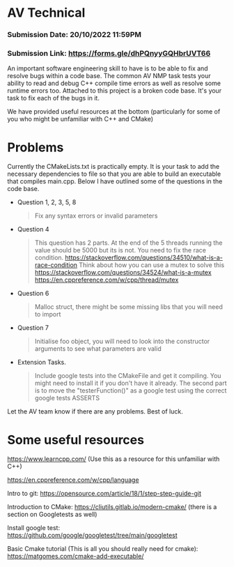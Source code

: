 # AV Technical

### **Submission Date**: 20/10/2022 11:59PM
### **Submission Link**: https://forms.gle/dhPQnyyGQHbrUVT66

An important software engineering skill to have is to be able to fix and resolve bugs within a code base. The common AV NMP task tests your ability to read and debug C++ compile time errors as well as resolve some runtime errors too. Attached to this project is a broken code base. It's your task to fix each of the bugs in it.

We have provided useful resources at the bottom (particularly for some of you who might be unfamiliar with C++ and CMake)

# Problems

Currently the CMakeLists.txt is practically empty. It is your task to add the necessary dependencies to file so that you are able to build an executable that compiles main.cpp. Below I have outlined some of the questions in the code base.

- Question 1, 2, 3, 5, 8
	> Fix any syntax errors or invalid parameters
- Question 4
	> This question has 2 parts. At the end of the 5 threads running the value should be 5000 but its is not. You need to fix the race condition. 
    > https://stackoverflow.com/questions/34510/what-is-a-race-condition
    > Think about how you can use a mutex to solve this
    > https://stackoverflow.com/questions/34524/what-is-a-mutex
    > https://en.cppreference.com/w/cpp/thread/mutex
- Question 6
	> Malloc struct, there might be some missing libs that you will need to import
- Question 7
	> Initialise foo object, you will need to look into the constructor arguments to see what parameters are valid

- Extension Tasks. 
	> Include google tests into the CMakeFile and get it compiling. You might need to install it if you don't have it already. 
	> The second part is to move the "testerFunction()" as a google test using the correct google tests ASSERTS

Let the AV team know if there are any problems. Best of luck.

# Some useful resources

https://www.learncpp.com/ (Use this as a resource for this unfamiliar with C++)

https://en.cppreference.com/w/cpp/language

Intro to git: https://opensource.com/article/18/1/step-step-guide-git

Introduction to CMake: https://cliutils.gitlab.io/modern-cmake/ (there is a section on Googletests as well)

Install google test: https://github.com/google/googletest/tree/main/googletest

Basic Cmake tutorial (This is all you should really need for cmake): https://matgomes.com/cmake-add-executable/

